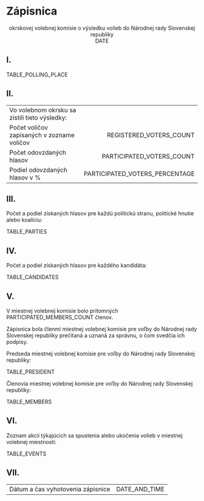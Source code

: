 # Zápisnica

<center>okrskovej volebnej komisie o výsledku volieb do Národnej rady Slovenskej republiky<br>DATE</center>

## I.

TABLE_POLLING_PLACE

## II.

<table class="borderless">
  <tr>
    <td style="text-align:left">Vo volebnom okrsku sa zistili tieto výsledky:</td>
    <td style="text-align:right"></td>
  </tr>
  <tr>
    <td style="text-align:left">Počet voličov zapísaných v zozname voličov</td>
    <td style="text-align:right">REGISTERED_VOTERS_COUNT</td>
  </tr>
  <tr>
    <td style="text-align:left">Počet odovzdaných hlasov</td>
    <td style="text-align:right">PARTICIPATED_VOTERS_COUNT</td>
  </tr>
  <tr>
    <td style="text-align:left">Podiel odovzdaných hlasov v %</td>
    <td style="text-align:right">PARTICIPATED_VOTERS_PERCENTAGE</td>
  </tr>
</table>

## III.

Počet a podiel získaných hlasov pre každú politickú stranu, politické hnutie alebo koalíciu:

TABLE_PARTIES

## IV.

Počet a podiel získaných hlasov pre každého kandidáta:

TABLE_CANDIDATES

## V.

V miestnej volebnej komisie bolo prítomných PARTICIPATED_MEMBERS_COUNT členov.

Zápisnica bola členmi miestnej volebnej komisie pre voľby do Národnej rady Slovenskej republiky prečítaná a uznaná za správnu, o čom svedčia ich podpisy.

Predseda miestnej volebnej komisie pre voľby do Národnej rady Slovenskej republiky:

TABLE_PRESIDENT

Členovia miestnej volebnej komisie pre voľby do Národnej rady Slovenskej republiky:

TABLE_MEMBERS

## VI.

Zoznam akcií týkajúcich sa spustenia alebo ukočenia volieb v miestnej volebnej miestnosti:

TABLE_EVENTS

## VII.

<table class="borderless">
  <tr>
    <td style="text-align:left">Dátum a čas vyhotovenia zápisnice</td>
    <td style="text-align:right">DATE_AND_TIME</td>
  </tr>
</table>
